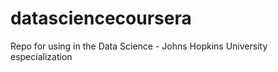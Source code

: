 # datasciencecoursera
Repo for using in the Data Science - Johns Hopkins University especialization
